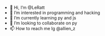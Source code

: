 - 👋 Hi, I’m @LeRatt
- 👀 I’m interested in programming and hacking
- 🌱 I’m currently learning py and js
- 💞️ I’m looking to collaborate on py
- 📫 How to reach me Ig @allien_z

<!---
LeRatt/LeRatt is a ✨ special ✨ repository because its `README.md` (this file) appears on your GitHub profile.
You can click the Preview link to take a look at your changes.
--->
